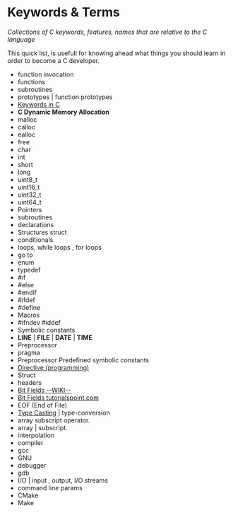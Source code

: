 
Keywords & Terms
================

*Collections of C keywords, features, names that are relative to the C language*

This quick list, is usefull for knowing ahead what things you should learn in order to become a C 
developer. 

- function invocation
- functions
- subroutines
- prototypes | function prototypes
- [Keywords in C](https://www.programiz.com/c-programming/list-all-keywords-c-language)
- **C Dynamic Memory Allocation**
- malloc
- calloc
- ealloc 
- free
- char
- int
- short
- long
- uint8_t
- uint16_t
- uint32_t
- uint64_t
- Pointers
- subroutines 
- declarations
- Structures struct
- conditionals
- loops, while loops , for loops
- go to
- enum 
- typedef
- #if
- #else
- #endif
- #ifdef
- #define
- Macros
- #ifndev #iddef
- Symbolic constants
- __LINE__ | __FILE__ | __DATE__ | __TIME__
- Preprocessor 
- pragma
- Preprocessor Predefined symbolic constants
- [Directive (programming)](https://en.wikipedia.org/wiki/Directive_(programming))
- Struct
- headers
- [Bit Fields --WIKI--](https://en.wikipedia.org/wiki/Bit_field)
- [Bit Fields tutorialspoint.com](https://www.tutorialspoint.com/cprogramming/c_bit_fields.htm)
- EOF (End of File)
- [Type Casting](https://www.tutorialspoint.com/cprogramming/c_type_casting.htm)  | type-conversion
- array subscript operator.
- array | subscript.
- interpolation
- compiler
- gcc
- GNU 
- debugger
- gdb
- I/O | input , output, I/O streams
- command line params
- CMake
- Make